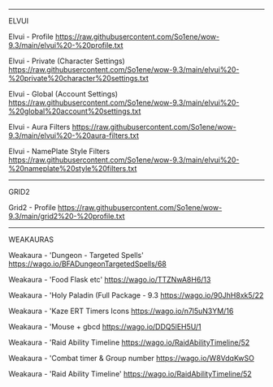 ----------
ELVUI

Elvui - Profile
https://raw.githubusercontent.com/So1ene/wow-9.3/main/elvui%20-%20profile.txt

Elvui - Private (Character Settings)
https://raw.githubusercontent.com/So1ene/wow-9.3/main/elvui%20-%20private%20character%20settings.txt

Elvui - Global (Account Settings)
https://raw.githubusercontent.com/So1ene/wow-9.3/main/elvui%20-%20global%20account%20settings.txt

Elvui - Aura Filters
https://raw.githubusercontent.com/So1ene/wow-9.3/main/elvui%20-%20aura-filters.txt

Elvui - NamePlate Style Filters
https://raw.githubusercontent.com/So1ene/wow-9.3/main/elvui%20-%20nameplate%20style%20filters.txt

----------
GRID2

Grid2 - Profile
https://raw.githubusercontent.com/So1ene/wow-9.3/main/grid2%20-%20profile.txt

----------
WEAKAURAS

Weakaura - 'Dungeon - Targeted Spells'
https://wago.io/BFADungeonTargetedSpells/68

Weakaura - 'Food Flask etc'
https://wago.io/TTZNwA8H6/13

Weakaura - 'Holy Paladin (Full Package - 9.3
https://wago.io/90JhH8xk5/22

Weakaura - 'Kaze ERT Timers Icons
https://wago.io/n7l5uN3YM/16

Weakaura - 'Mouse + gbcd
https://wago.io/DDQ5lEH5U/1

Weakaura - 'Raid Ability Timeline
https://wago.io/RaidAbilityTimeline/52

Weakaura - 'Combat timer & Group number
https://wago.io/W8VdqKwSO

Weakaura - 'Raid Ability Timeline'
https://wago.io/RaidAbilityTimeline/52

